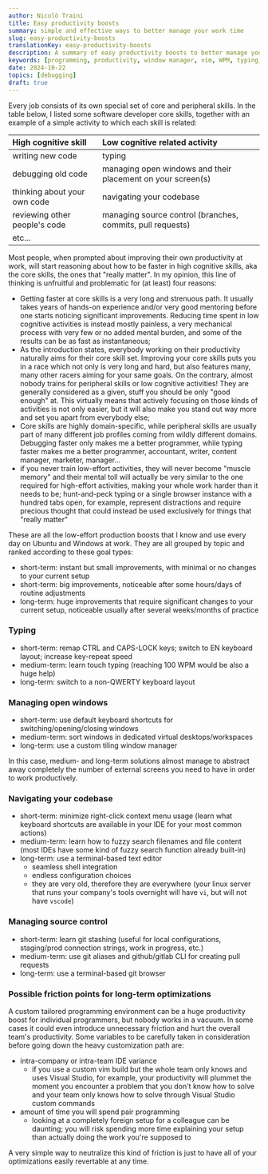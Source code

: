 ```yaml
---
author: Nicolò Traini
title: Easy productivity boosts
summary: simple and effective ways to better manage your work time
slug: easy-productivity-boosts
translationKey: easy-productivity-boosts
description: A summary of easy productivity boosts to better manage your work time.
keywords: [programming, productivity, window manager, vim, WPM, typing, bottleneck]
date: 2024-10-22
topics: [debugging]
draft: true
---
```


Every job consists of its own special set of core and peripheral skills. In the table below,
I listed some software developer core skills, together with an example of a simple activity
to which each skill is related:

| High cognitive skill          | Low cognitive related activity                              |
| :---------------------------- | :---------------------------------------------------------- |
| writing new code              | typing                                                      |
| debugging old code            | managing open windows and their placement on your screen(s) |
| thinking about your own code  | navigating your codebase                                    |
| reviewing other people's code | managing source control (branches, commits, pull requests)  |
| etc...                        |                                                             |

Most people, when prompted about improving their own productivity at work, will start reasoning about
how to be faster in high cognitive skills, aka the core skills, the ones that "really matter".
In my opinion, this line of thinking is unfruitful and problematic for (at least) four reasons:

- Getting faster at core skills is a very long and strenuous path. It usually takes years of
hands-on experience and/or very good mentoring before one starts noticing significant improvements.
Reducing time spent in low cognitive activities is instead mostly painless, a very mechanical
process with very few or no added mental burden, and some of the results can be as fast as instantaneous;
- As the introduction states, everybody working on their productivity naturally aims for their core skill set.
Improving your core skills puts you in a race which not only is very long and hard, but also features many,
many other racers aiming for your same goals. On the contrary, almost nobody trains for peripheral skills
or low cognitive activities! They are generally considered as a given, stuff you should be only "good enough" at.
This virtually means that actively focusing on those kinds of activities is not only easier, but it will
also make you stand out way more and set you apart from everybody else;
- Core skills are highly domain-specific, while peripheral skills are usually part of many different job
profiles coming from wildly different domains. Debugging faster only makes me a better programmer, while
typing faster makes me a better programmer, accountant, writer, content manager, marketer, manager...
- if you never train low-effort activities, they will never become "muscle memory" and their mental toll will actually be very similar to the one required for high-effort activities, making your whole work harder than it needs to be; hunt-and-peck typing or a single browser instance with a hundred tabs open, for example, represent distractions and require precious thought that could instead be used exclusively for things that "really matter"

These are all the low-effort production boosts that I know and use every day on Ubuntu and Windows at work. They are all grouped by topic and ranked according to these goal types:

- short-term: instant but small improvements, with minimal or no changes to your current setup
- short-term: big improvements, noticeable after some hours/days of routine adjustments
- long-term: huge improvements that require significant changes to your current setup, noticeable usually after several weeks/months of practice

### Typing

- short-term: remap CTRL and CAPS-LOCK keys; switch to EN keyboard layout; increase key-repeat speed
- medium-term: learn touch typing (reaching 100 WPM would be also a huge help)
- long-term: switch to a non-QWERTY keyboard layout

### Managing open windows

- short-term: use default keyboard shortcuts for switching/opening/closing windows
- medium-term: sort windows in dedicated virtual desktops/workspaces
- long-term: use a custom tiling window manager

In this case, medium- and long-term solutions almost manage to abstract away completely the number of external screens you need to have in order to work productively.

### Navigating your codebase

- short-term: minimize right-click context menu usage (learn what keyboard shortcuts are available in your IDE for your most common actions)
- medium-term: learn how to fuzzy search filenames and file content (most IDEs have some kind of fuzzy search function already built-in)
- long-term: use a terminal-based text editor
  - seamless shell integration
  - endless configuration choices
  - they are very old, therefore they are everywhere (your linux server that runs your company's tools overnight will have `vi`, but will not have `vscode`)

### Managing source control

- short-term: learn git stashing (useful for local configurations, staging/prod connection strings, work in progress, etc.)
- medium-term: use git aliases and github/gitlab CLI for creating pull requests
- long-term: use a terminal-based git browser

### Possible friction points for long-term optimizations

A custom tailored programming environment can be a huge productivity boost for individual programmers, but nobody works in a vacuum.
In some cases it could even introduce unnecessary friction and hurt the overall team's productivity.
Some variables to be carefully taken in consideration before going down the heavy customization path are:

- intra-company or intra-team IDE variance
  - if you use a custom vim build but the whole team only knows and uses Visual Studio, for example, your productivity will plummet the moment you encounter a problem that you don't know how to solve and your team only knows how to solve through Visual Studio custom commands
- amount of time you will spend pair programming
  - looking at a completely foreign setup for a colleague can be daunting; you will risk spending more time explaining your setup than actually doing the work you're supposed to

A very simple way to neutralize this kind of friction is just to have all of your optimizations easily revertable at any time.

